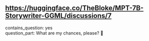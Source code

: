 ## https://huggingface.co/TheBloke/MPT-7B-Storywriter-GGML/discussions/7

contains_question: yes  
question_part: What are my chances, please? 🤔